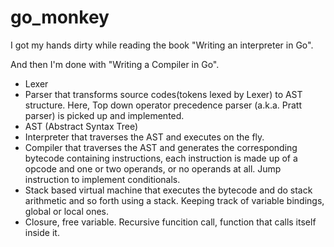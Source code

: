 # go_monkey

I got my hands dirty while reading the book "Writing an interpreter in Go".

And then I'm done with "Writing a Compiler in Go".

* Lexer
* Parser that transforms source codes(tokens lexed by Lexer) to AST structure. Here, Top down operator precedence parser (a.k.a. Pratt parser) is picked up and implemented. 
* AST (Abstract Syntax Tree)
* Interpreter that traverses the AST and executes on the fly.
* Compiler that traverses the AST and generates the corresponding bytecode containing instructions, each instruction is made up of a opcode and one or two operands, or no operands at all. Jump instruction to implement conditionals.
* Stack based virtual machine that executes the bytecode and do stack arithmetic and so forth using a stack. Keeping track of variable bindings, global or local ones.
* Closure, free variable. Recursive funcition call, function that calls itself inside it.
